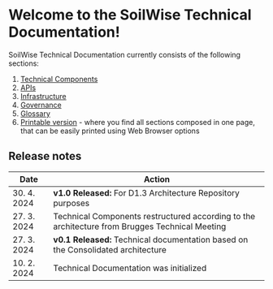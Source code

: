 # Welcome to the SoilWise Technical Documentation!

SoilWise Technical Documentation currently consists of the following sections:

1. [Technical Components](technical_components/technical_components.md)
2. [APIs](apis/apis-intro.md)
3. [Infrastructure](infrastructure/infrastructure-intro.md)
4. [Governance](governance.md)
5. [Glossary](glossary.md)
6. [Printable version](print_page) - where you find all sections composed in one page, that can be easily printed using Web Browser options


## Release notes

|Date|Action|
|----|-----------|
|30. 4. 2024|**v1.0 Released:** For D1.3 Architecture Repository purposes|
|27. 3. 2024|Technical Components restructured according to the architecture from Brugges Technical Meeting|
|27. 3. 2024|**v0.1 Released:** Technical documentation based on the Consolidated architecture|
|10. 2. 2024|Technical Documentation was initialized|
